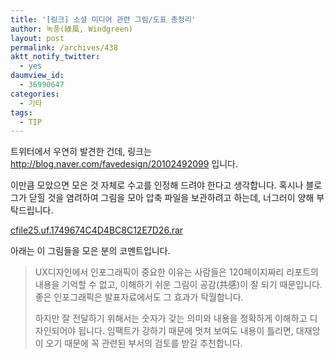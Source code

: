 ```yaml
---
title: '[링크] 소셜 미디어 관련 그림/도표 총정리'
author: 녹풍(綠風, Windgreen)
layout: post
permalink: /archives/438
aktt_notify_twitter:
  - yes
daumview_id:
  - 36990647
categories:
  - 기타
tags:
  - TIP
---
```

트위터에서 우연히 발견한 건데, 링크는 <http://blog.naver.com/favedesign/20102492099>&nbsp;입니다. 

이만큼 모았으면 모은 것 자체로 수고를 인정해 드려야 한다고 생각합니다. 혹시나 블로그가 닫힐 것을 염려하여 그림을 모아 압축 파일을 보관하려고 하는데, 너그러이 양해 부탁드립니다.

<a href="http://dl.dropboxusercontent.com/u/15546257/blog/mytory/old-images/1/cfile25.uf.1749674C4D4BC8C12E7D26.rar" class="aligncenter" />cfile25.uf.1749674C4D4BC8C12E7D26.rar</a>

아래는 이 그림들을 모은 분의 코멘트입니다.

> UX디자인에서 인포그래픽이 중요한 이유는 사람들은 120페이지짜리 리포트의 내용을 기억할 수 없고, 이해하기 쉬운 그림이 공감(共感)이 잘 되기 때문입니다. 좋은 인포그래픽은 발표자료에서도 그 효과가 탁월합니다.
> 
> 하지만 잘 전달하기 위해서는 숫자가 갖는 의미와 내용을 정확하게 이해하고 디자인되어야 됩니다. 임팩트가 강하기 때문에 멋져 보여도 내용이 틀리면, 대재앙이 오기 때문에 꼭 관련된 부서의 검토를 받길 추천합니다.